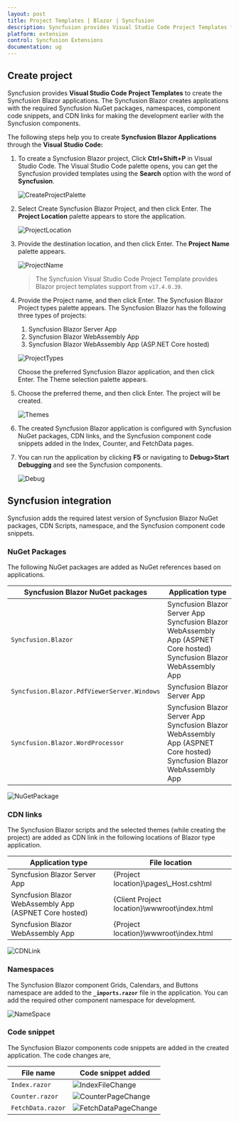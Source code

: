 ```yaml
---
layout: post
title: Project Templates | Blazor | Syncfusion
description: Syncfusion provides Visual Studio Code Project Templates for Blazor platform to create the Syncfusion Blazor Application using Syncfusion components
platform: extension
control: Syncfusion Extensions
documentation: ug
---
```


## Create project

Syncfusion provides **Visual Studio Code Project Templates** to create the Syncfusion Blazor applications. The
Syncfusion Blazor creates applications with the required Syncfusion NuGet packages, namespaces, component code
snippets, and CDN links for making the development earlier with the Syncfusion components.

The following steps help you to create **Syncfusion Blazor Applications** through the **Visual Studio Code:**

1. To create a Syncfusion Blazor project, Click **Ctrl+Shift+P** in Visual Studio Code. The Visual Studio Code palette opens, you can get the Syncfusion provided templates using the **Search** option with the word of **Syncfusion**.

    ![CreateProjectPalette](images/CreateProjectPalette.png)

2. Select Create Syncfusion Blazor Project, and then click Enter. The **Project Location** palette appears to store the application.

    ![ProjectLocation](images/ProjectLocation.png)

3. Provide the destination location, and then click Enter. The **Project Name** palette appears.

    ![ProjectName](images/ProjectName.png)

    > The Syncfusion Visual Studio Code Project Template provides Blazor project templates support from `v17.4.0.39`.

4. Provide the Project name, and then click Enter. The Syncfusion Blazor Project types palette appears. The Syncfusion Blazor has the following three types of projects:

    1. Syncfusion Blazor Server App
    2. Syncfusion Blazor WebAssembly App
    3. Syncfusion Blazor WebAssembly App (ASP.NET Core hosted)

    ![ProjectTypes](images/ProjectTypes.png)  

    Choose the preferred Syncfusion Blazor application, and then click Enter. The Theme selection palette appears.

5. Choose the preferred theme, and then click Enter. The project will be created.

    ![Themes](images/Themes.png)

6. The created Syncfusion Blazor application is configured with Syncfusion NuGet packages, CDN links, and the Syncfusion component code snippets added in the Index, Counter, and FetchData pages.

7. You can run the application by clicking **F5** or navigating to **Debug>Start Debugging** and see the Syncfusion components.

    ![Debug](images/Debug.png)

## Syncfusion integration

Syncfusion adds the required latest version of Syncfusion Blazor NuGet packages, CDN Scripts, namespace, and the
Syncfusion component code snippets.

### NuGet Packages

The following NuGet packages are added as NuGet references based on applications.

| Syncfusion Blazor NuGet packages  | Application type  |
|---|---|
| `Syncfusion.Blazor`  | Syncfusion Blazor Server App <br/> Syncfusion Blazor WebAssembly App (ASPNET Core hosted) <br/> Syncfusion Blazor WebAssembly App |
| `Syncfusion.Blazor.PdfViewerServer.Windows`  | Syncfusion Blazor Server App  |
| `Syncfusion.Blazor.WordProcessor`  | Syncfusion Blazor Server App <br/> Syncfusion Blazor WebAssembly App (ASPNET Core hosted) <br/> Syncfusion Blazor WebAssembly App |

![NuGetPackage](images/NuGetPackage.png)

### CDN links

The Syncfusion Blazor scripts and the selected themes (while creating the project) are added as CDN link in the
following locations of Blazor type application.

| Application type  | File location  |
|---|---|
| Syncfusion Blazor Server App | {Project location}\pages\\_Host.cshtml |
| Syncfusion Blazor WebAssembly App (ASPNET Core hosted) | {Client Project location}\wwwroot\index.html  |
| Syncfusion Blazor WebAssembly App  | {Project location}\wwwroot\index.html|

![CDNLink](images/CDNLink.png)

### Namespaces

The Syncfusion Blazor component Grids, Calendars, and Buttons namespace are added to the **`_imports.razor`** file in the application. You can add the required other component namespace for development.

![NameSpace](images/NameSpace.png)

### Code snippet

The Syncfusion Blazor components code snippets are added in the created application. The code changes are,

| File name  | Code snippet added |
|---|---|
| `Index.razor`  | ![IndexFileChange](images/IndexFileChange.png) |
| `Counter.razor` | ![CounterPageChange](images/CounterPageChange.png) |
| `FetchData.razor`  | ![FetchDataPageChange](images/FetchDataPageChange.png) |